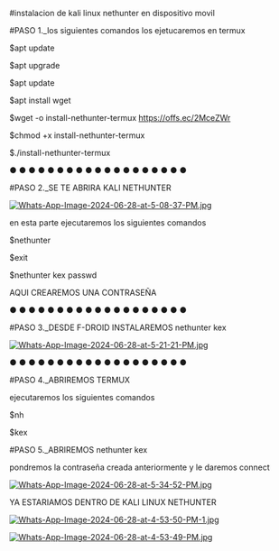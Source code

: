 #instalacion de kali linux nethunter en dispositivo movil

#PASO 1._los siguientes comandos los ejetucaremos en termux

$apt update

$apt upgrade

$apt update

$apt install wget

$wget -o install-nethunter-termux https://offs.ec/2MceZWr

$chmod +x install-nethunter-termux

$./install-nethunter-termux

● ● ● ● ● ● ● ● ● ● ● ● ● ● ● ● ● ● ●

#PASO 2._SE TE ABRIRA KALI NETHUNTER

[![Whats-App-Image-2024-06-28-at-5-08-37-PM.jpg](https://i.postimg.cc/vHMMbxXf/Whats-App-Image-2024-06-28-at-5-08-37-PM.jpg)](https://postimg.cc/JtTSQnfz)

en esta parte ejecutaremos los siguientes comandos 

$nethunter

$exit

$nethunter kex passwd

AQUI CREAREMOS UNA CONTRASEÑA

● ● ● ● ● ● ● ● ● ● ● ● ● ● ● ● ● ● ●

#PASO 3._DESDE F-DROID INSTALAREMOS nethunter kex

[![Whats-App-Image-2024-06-28-at-5-21-21-PM.jpg](https://i.postimg.cc/NjCw6Jtk/Whats-App-Image-2024-06-28-at-5-21-21-PM.jpg)](https://postimg.cc/5XzG1m6X)

● ● ● ● ● ● ● ● ● ● ● ● ● ● ● ● ● ● ●

#PASO 4._ABRIREMOS TERMUX 

ejecutaremos los siguientes comandos

$nh

$kex

#PASO 5._ABRIREMOS nethunter kex

pondremos la contraseña creada anteriormente y le daremos connect 

[![Whats-App-Image-2024-06-28-at-5-34-52-PM.jpg](https://i.postimg.cc/0QDRq9wV/Whats-App-Image-2024-06-28-at-5-34-52-PM.jpg)](https://postimg.cc/MM6r72tB)

YA ESTARIAMOS DENTRO DE KALI LINUX NETHUNTER

[![Whats-App-Image-2024-06-28-at-4-53-50-PM-1.jpg](https://i.postimg.cc/kGCrJLNq/Whats-App-Image-2024-06-28-at-4-53-50-PM-1.jpg)](https://postimg.cc/2b09TcXK)

[![Whats-App-Image-2024-06-28-at-4-53-49-PM.jpg](https://i.postimg.cc/Y0z5h88g/Whats-App-Image-2024-06-28-at-4-53-49-PM.jpg)](https://postimg.cc/WqtWyGBb)



